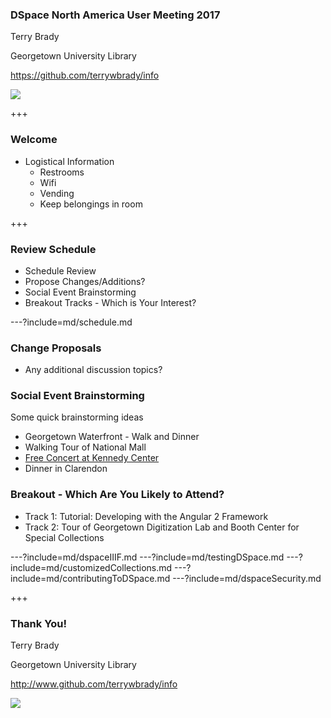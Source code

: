 ### DSpace North America User Meeting 2017 

Terry Brady

Georgetown University Library

https://github.com/terrywbrady/info

![](https://www.library.georgetown.edu/sites/default/files/library-logo.png)

+++

### Welcome

* Logistical Information
  * Restrooms
  * Wifi
  * Vending
  * Keep belongings in room

+++

### Review Schedule

* Schedule Review
* Propose Changes/Additions?
* Social Event Brainstorming
* Breakout Tracks - Which is Your Interest?

---?include=md/schedule.md

### Change Proposals

* Any additional discussion topics?

### Social Event Brainstorming

Some quick brainstorming ideas

* Georgetown Waterfront - Walk and Dinner
* Walking Tour of National Mall
* [Free Concert at Kennedy Center](http://www.kennedy-center.org/Video/Performance/63406)
* Dinner in Clarendon

### Breakout - Which Are You Likely to Attend?

* Track 1: Tutorial: Developing with the Angular 2 Framework
* Track 2: Tour of Georgetown Digitization Lab and Booth Center for Special Collections


---?include=md/dspaceIIIF.md
---?include=md/testingDSpace.md
---?include=md/customizedCollections.md
---?include=md/contributingToDSpace.md
---?include=md/dspaceSecurity.md

+++
### Thank You!

Terry Brady

Georgetown University Library

http://www.github.com/terrywbrady/info

![](https://www.library.georgetown.edu/sites/default/files/library-logo.png)
